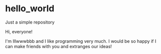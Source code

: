 # hello_world
Just a simple repository

Hi, everyone!

I'm lllwwwbbb and I like programming very much.
I would be so happy if I can make friends with you and
extranges our ideas!
